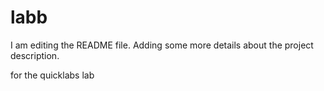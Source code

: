 # labb

I am editing the README file. Adding some more details about the project description.

for the quicklabs lab
